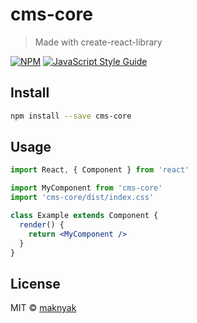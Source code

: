 # cms-core

> Made with create-react-library

[![NPM](https://img.shields.io/npm/v/cms-core.svg)](https://www.npmjs.com/package/cms-core) [![JavaScript Style Guide](https://img.shields.io/badge/code_style-standard-brightgreen.svg)](https://standardjs.com)

## Install

```bash
npm install --save cms-core
```

## Usage

```jsx
import React, { Component } from 'react'

import MyComponent from 'cms-core'
import 'cms-core/dist/index.css'

class Example extends Component {
  render() {
    return <MyComponent />
  }
}
```

## License

MIT © [maknyak](https://github.com/maknyak)
